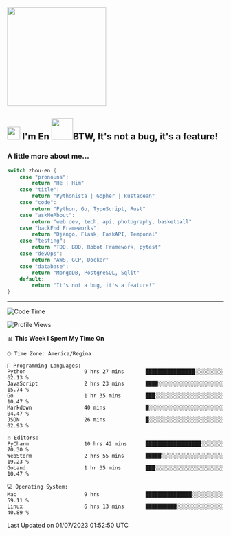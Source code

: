 <img align='center' src="https://media.giphy.com/media/GP1TJJSV4Ys1r64q2A/giphy.gif" width="230">

<h2><img src="https://emojis.slackmojis.com/emojis/images/1531849430/4246/blob-sunglasses.gif?1531849430" width="30"/> I'm En <img src="https://media.giphy.com/media/12oufCB0MyZ1Go/giphy.gif" width="50">BTW, It's not a bug, it's a feature!</h2>


<!-- <img align='right' src="https://media.giphy.com/media/M9gbBd9nbDrOTu1Mqx/giphy.gif" width="230"> -->


### A little more about me... 
<!--
```javascript
const zhou-en = {
    pronouns: "He" | "Him",
    title: "Pythonista" | "Gopher" | "Rustacean",
    code: ["Python", "Go", "Rust", "TypeScript"],
    askMeAbout: ["web dev", "tech", "app dev", "photography"],
    technologies: {
        backEnd: {
            python: ["Django", "Flask", "FaskAPI"],
            go: []
        },
        scraping: ["selenium", "scrapy", "spider"],
        testing: ["Robot Framework"],
        devOps: ["AWS", "Docker", "GCP", "Nginx"],
        databases: ["mongo", "postgresql", "sqlite"],
        misc: ["Firebase", "Heroku"]
    },
    architecture: ["Event Driven Architecture", "Microservices"],
    currentFocus: ["Temporal", "Rust"],
    funFact: "It's not a bug, it's a feature!"
};
```
  -->

```go
switch zhou-en {
    case "pronouns":
        return "He | Him"
    case "title":
        return "Pythonista | Gopher | Rustacean"
    case "code":
        return "Python, Go, TypeScript, Rust"
    case "askMeAbout":
        return "web dev, tech, api, photography, basketball"
    case "backEnd Frameworks":
        return "Django, Flask, FaskAPI, Temporal"
    case "testing":
        return "TDD, BDD, Robot Framework, pytest"
    case "devOps":
        return "AWS, GCP, Docker"
    case "database":
        return "MongoDB, PostgreSQL, Sqlit"
    default:
        return "It's not a bug, it's a feature!"
}
```




---
<!--START_SECTION:waka-->
![Code Time](http://img.shields.io/badge/Code%20Time-772%20hrs%206%20mins-blue)

![Profile Views](http://img.shields.io/badge/Profile%20Views-51-blue)

📊 **This Week I Spent My Time On** 

```text
🕑︎ Time Zone: America/Regina

💬 Programming Languages: 
Python                   9 hrs 27 mins       ████████████████░░░░░░░░░   62.13 % 
JavaScript               2 hrs 23 mins       ████░░░░░░░░░░░░░░░░░░░░░   15.74 % 
Go                       1 hr 35 mins        ███░░░░░░░░░░░░░░░░░░░░░░   10.47 % 
Markdown                 40 mins             █░░░░░░░░░░░░░░░░░░░░░░░░   04.47 % 
JSON                     26 mins             █░░░░░░░░░░░░░░░░░░░░░░░░   02.93 % 

🔥 Editors: 
PyCharm                  10 hrs 42 mins      ██████████████████░░░░░░░   70.30 % 
WebStorm                 2 hrs 55 mins       █████░░░░░░░░░░░░░░░░░░░░   19.23 % 
GoLand                   1 hr 35 mins        ███░░░░░░░░░░░░░░░░░░░░░░   10.47 % 

💻 Operating System: 
Mac                      9 hrs               ███████████████░░░░░░░░░░   59.11 % 
Linux                    6 hrs 13 mins       ██████████░░░░░░░░░░░░░░░   40.89 % 
```


 Last Updated on 01/07/2023 01:52:50 UTC
<!--END_SECTION:waka-->
